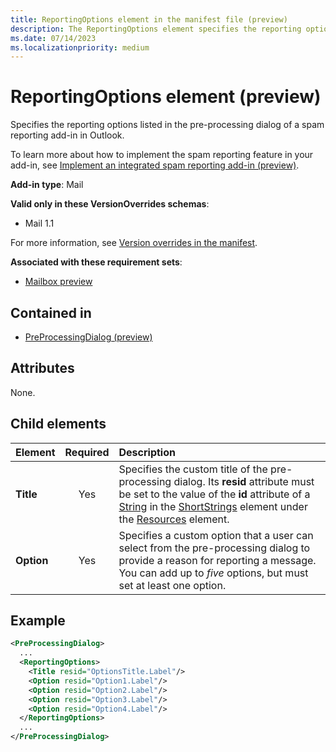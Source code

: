 ```yaml
---
title: ReportingOptions element in the manifest file (preview)
description: The ReportingOptions element specifies the reporting options listed in the pre-processing dialog of a spam reporting add-in in Outlook.
ms.date: 07/14/2023
ms.localizationpriority: medium
---
```


# ReportingOptions element (preview)

Specifies the reporting options listed in the pre-processing dialog of a spam reporting add-in in Outlook.

To learn more about how to implement the spam reporting feature in your add-in, see [Implement an integrated spam reporting add-in (preview)](/office/dev/add-ins/outlook/spam-reporting).

**Add-in type**: Mail

**Valid only in these VersionOverrides schemas**:

- Mail 1.1

For more information, see [Version overrides in the manifest](/office/dev/add-ins/develop/add-in-manifests#version-overrides-in-the-manifest).

**Associated with these requirement sets**:

- [Mailbox preview](../requirement-sets/outlook/preview-requirement-set/outlook-requirement-set-preview.md)

## Contained in

- [PreProcessingDialog (preview)](preprocessingdialog.md)

## Attributes

None.

## Child elements

| Element | Required | Description |
| :------ | :------: | :------ |
| **Title** | Yes | Specifies the custom title of the pre-processing dialog. Its **resid** attribute must be set to the value of the **id** attribute of a [String](string.md) in the [ShortStrings](shortstrings.md) element under the [Resources](resources.md) element. |
| **Option** | Yes | Specifies a custom option that a user can select from the pre-processing dialog to provide a reason for reporting a message. You can add up to *five* options, but must set at least one option. |

## Example

```xml
<PreProcessingDialog>
  ...
  <ReportingOptions>
    <Title resid="OptionsTitle.Label"/>
    <Option resid="Option1.Label"/>
    <Option resid="Option2.Label"/>
    <Option resid="Option3.Label"/>
    <Option resid="Option4.Label"/>
  </ReportingOptions>
  ...
</PreProcessingDialog>
```
